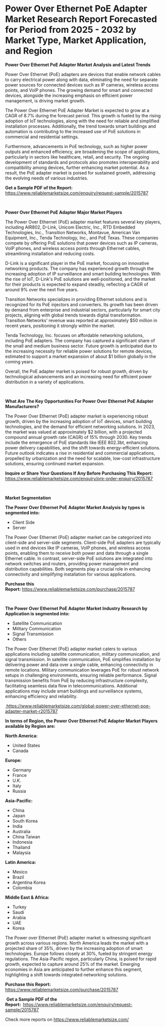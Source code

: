 <p><h1>Power Over Ethernet PoE Adapter Market Research Report Forecasted for Period from 2025 -  2032 by Market Type, Market Application, and Region</h1></p><p><strong>Power Over Ethernet PoE Adapter Market Analysis and Latest Trends</strong></p>
<p><p>Power Over Ethernet (PoE) adapters are devices that enable network cables to carry electrical power along with data, eliminating the need for separate power sources for connected devices such as IP cameras, wireless access points, and VoIP phones. The growing demand for smart and connected devices, alongside the increasing emphasis on efficient power management, is driving market growth.</p><p>The Power Over Ethernet PoE Adapter Market is expected to grow at a CAGR of 8.7% during the forecast period. This growth is fueled by the rising adoption of IoT technologies, along with the need for reliable and simplified installation processes. Additionally, the trend towards smart buildings and automation is contributing to the increased use of PoE solutions in commercial and residential settings. </p><p>Furthermore, advancements in PoE technology, such as higher power outputs and enhanced efficiency, are broadening the scope of applications, particularly in sectors like healthcare, retail, and security. The ongoing development of standards and protocols also promotes interoperability and compatibility among devices, further enhancing market potential. As a result, the PoE adapter market is poised for sustained growth, addressing the evolving needs of various industries.</p></p>
<p><strong>Get a Sample PDF of the Report:&nbsp;</strong> <a href="https://www.reliablemarketsize.com/enquiry/request-sample/2015787?utm_campaign=2795&utm_medium=2&utm_source=Github&utm_content=ia&utm_term=29032025&utm_id=power-over-ethernet-poe-adapter">https://www.reliablemarketsize.com/enquiry/request-sample/2015787</a></p>
<p>&nbsp;</p>
<p><strong>Power Over Ethernet PoE Adapter Major Market Players</strong></p>
<p><p>The Power Over Ethernet (PoE) adapter market features several key players, including AIR802, D-Link, Unicom Electric, Inc., RTD Embedded Technologies, Inc., Transition Networks, Montavue, American Van Equipment, Inc., Tenda Technology, Inc., and PoE Texas. These companies compete by offering PoE solutions that power devices such as IP cameras, VoIP phones, and wireless access points through Ethernet cables, streamlining installation and reducing costs. </p><p>D-Link is a significant player in the PoE market, focusing on innovative networking products. The company has experienced growth through the increasing adoption of IP surveillance and smart building technologies. With the rise of IoT, D-Link's PoE solutions are well-positioned, and the market for their products is expected to expand steadily, reflecting a CAGR of around 9% over the next five years.</p><p>Transition Networks specializes in providing Ethernet solutions and is recognized for its PoE injectors and converters. Its growth has been driven by demand from enterprise and industrial sectors, particularly for smart city projects, aligning with global trends towards digital transformation. Transition Networks’ revenue was reported at approximately $50 million in recent years, positioning it strongly within the market.</p><p>Tenda Technology, Inc. focuses on affordable networking solutions, including PoE adapters. The company has captured a significant share of the small and medium business sector. Future growth is anticipated due to the increasing necessity for reliable power solutions for remote devices, estimated to support a market expansion of about $1 billion globally in the coming years.</p><p>Overall, the PoE adapter market is poised for robust growth, driven by technological advancements and an increasing need for efficient power distribution in a variety of applications.</p></p>
<p>&nbsp;</p>
<p><strong>What Are The Key Opportunities For Power Over Ethernet PoE Adapter Manufacturers?</strong></p>
<p><p>The Power Over Ethernet (PoE) adapter market is experiencing robust growth, driven by the increasing adoption of IoT devices, smart building technologies, and the demand for efficient networking solutions. In 2023, the market was valued at approximately $2 billion, with a projected compound annual growth rate (CAGR) of 15% through 2030. Key trends include the emergence of PoE standards like IEEE 802.3bt, enhancing power delivery capabilities, and the shift towards energy-efficient solutions. Future outlook indicates a rise in residential and commercial applications, propelled by urbanization and the need for scalable, low-cost infrastructure solutions, ensuring continued market expansion.</p></p>
<p><strong>Inquire or Share Your Questions If Any Before Purchasing This Report:</strong> <a href="https://www.reliablemarketsize.com/enquiry/pre-order-enquiry/2015787?utm_campaign=2795&utm_medium=2&utm_source=Github&utm_content=ia&utm_term=29032025&utm_id=power-over-ethernet-poe-adapter">https://www.reliablemarketsize.com/enquiry/pre-order-enquiry/2015787</a></p>
<p>&nbsp;</p>
<p><strong>Market Segmentation</strong></p>
<p><strong>The Power Over Ethernet PoE Adapter Market Analysis by types is segmented into:</strong></p>
<p><ul><li>Client Side</li><li>Server</li></ul></p>
<p><p>The Power Over Ethernet (PoE) adapter market can be categorized into client-side and server-side segments. Client-side PoE adapters are typically used in end devices like IP cameras, VoIP phones, and wireless access points, enabling them to receive both power and data through a single Ethernet cable. In contrast, server-side PoE solutions are integrated into network switches and routers, providing power management and distribution capabilities. Both segments play a crucial role in enhancing connectivity and simplifying installation for various applications.</p></p>
<p><strong>Purchase this Report:&nbsp;</strong><a href="https://www.reliablemarketsize.com/purchase/2015787?utm_campaign=2795&utm_medium=2&utm_source=Github&utm_content=ia&utm_term=29032025&utm_id=power-over-ethernet-poe-adapter">https://www.reliablemarketsize.com/purchase/2015787</a></p>
<p>&nbsp;</p>
<p><strong>The Power Over Ethernet PoE Adapter Market Industry Research by Application is segmented into:</strong></p>
<p><ul><li>Satellite Communication</li><li>Military Communication</li><li>Signal Transmission</li><li>Others</li></ul></p>
<p><p>The Power Over Ethernet (PoE) adapter market caters to various applications including satellite communication, military communication, and signal transmission. In satellite communication, PoE simplifies installation by delivering power and data over a single cable, enhancing connectivity in remote locations. Military communication leverages PoE for robust network setups in challenging environments, ensuring reliable performance. Signal transmission benefits from PoE by reducing infrastructure complexity, facilitating seamless data flow in telecommunications. Additional applications may include smart buildings and surveillance systems, enhancing efficiency and reliability.</p></p>
<p><a href="https://www.reliablemarketsize.com/global-power-over-ethernet-poe-adapter-market-r2015787?utm_campaign=2795&utm_medium=2&utm_source=Github&utm_content=ia&utm_term=29032025&utm_id=power-over-ethernet-poe-adapter">&nbsp;https://www.reliablemarketsize.com/global-power-over-ethernet-poe-adapter-market-r2015787</a></p>
<p><strong>In terms of Region, the Power Over Ethernet PoE Adapter Market Players available by Region are:</strong></p>
<p>
    <p> <strong> North America: </strong>
        <ul>
            <li>United States</li>
            <li>Canada</li>
        </ul>
        </p> 
    <p> <strong> Europe: </strong>
        <ul>
            <li>Germany</li>
            <li>France</li>
            <li>U.K.</li>
            <li>Italy</li>
            <li>Russia</li>
        </ul>
        </p> 
    <p> <strong> Asia-Pacific: </strong>
        <ul>
            <li>China</li>
            <li>Japan</li>
            <li>South Korea</li>
            <li>India</li>
            <li>Australia</li>
            <li>China Taiwan</li>
            <li>Indonesia</li>
            <li>Thailand</li>
            <li>Malaysia</li>
        </ul>
        </p> 
    <p> <strong> Latin America: </strong>
        <ul>
            <li>Mexico</li>
            <li>Brazil</li>
            <li>Argentina Korea</li>
            <li>Colombia</li>
        </ul>
        </p> 
    <p> <strong> Middle East & Africa: </strong>
        <ul>
            <li>Turkey</li>
            <li>Saudi</li>
            <li>Arabia</li>
            <li>UAE</li>
            <li>Korea</li>
        </ul>
    </p>
    </p>
<p><p>The Power over Ethernet (PoE) adapter market is witnessing significant growth across various regions. North America leads the market with a projected share of 35%, driven by the increasing adoption of smart technologies. Europe follows closely at 30%, fueled by stringent energy regulations. The Asia-Pacific region, particularly China, is poised for rapid growth, expected to capture around 25% of the market. Emerging economies in Asia are anticipated to further enhance this segment, highlighting a shift towards integrated networking solutions.</p></p>
<p><strong>Purchase this Report: </strong><a href="https://www.reliablemarketsize.com/purchase/2015787?utm_campaign=2795&utm_medium=2&utm_source=Github&utm_content=ia&utm_term=29032025&utm_id=power-over-ethernet-poe-adapter">https://www.reliablemarketsize.com/purchase/2015787</a></p>
<p>&nbsp;<strong>Get a Sample PDF of the Report:&nbsp;&nbsp;</strong><a href="https://www.reliablemarketsize.com/enquiry/request-sample/2015787?utm_campaign=2795&utm_medium=2&utm_source=Github&utm_content=ia&utm_term=29032025&utm_id=power-over-ethernet-poe-adapter">https://www.reliablemarketsize.com/enquiry/request-sample/2015787</a></p>
<p><strong></strong></p>
<p>Check more reports on <a href="https://www.reliablemarketsize.com/?utm_campaign=2795&utm_medium=2&utm_source=Github&utm_content=ia&utm_term=29032025&utm_id=power-over-ethernet-poe-adapter">https://www.reliablemarketsize.com/</a></p>